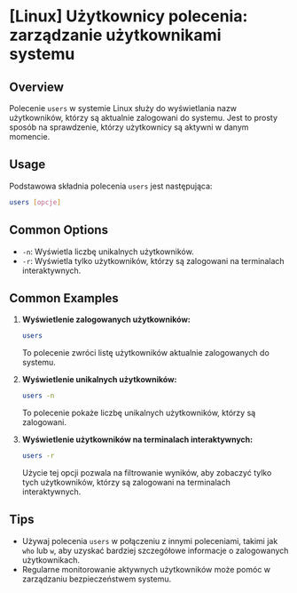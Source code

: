 # [Linux] Użytkownicy polecenia: zarządzanie użytkownikami systemu

## Overview
Polecenie `users` w systemie Linux służy do wyświetlania nazw użytkowników, którzy są aktualnie zalogowani do systemu. Jest to prosty sposób na sprawdzenie, którzy użytkownicy są aktywni w danym momencie.

## Usage
Podstawowa składnia polecenia `users` jest następująca:

```bash
users [opcje]
```

## Common Options
- `-n`: Wyświetla liczbę unikalnych użytkowników.
- `-r`: Wyświetla tylko użytkowników, którzy są zalogowani na terminalach interaktywnych.

## Common Examples
1. **Wyświetlenie zalogowanych użytkowników:**
   ```bash
   users
   ```
   To polecenie zwróci listę użytkowników aktualnie zalogowanych do systemu.

2. **Wyświetlenie unikalnych użytkowników:**
   ```bash
   users -n
   ```
   To polecenie pokaże liczbę unikalnych użytkowników, którzy są zalogowani.

3. **Wyświetlenie użytkowników na terminalach interaktywnych:**
   ```bash
   users -r
   ```
   Użycie tej opcji pozwala na filtrowanie wyników, aby zobaczyć tylko tych użytkowników, którzy są zalogowani na terminalach interaktywnych.

## Tips
- Używaj polecenia `users` w połączeniu z innymi poleceniami, takimi jak `who` lub `w`, aby uzyskać bardziej szczegółowe informacje o zalogowanych użytkownikach.
- Regularne monitorowanie aktywnych użytkowników może pomóc w zarządzaniu bezpieczeństwem systemu.